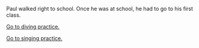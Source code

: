 Paul walked right to school.
Once he was at school, he had to go to his first class.

[Go to diving practice.](Diving.md)

[Go to singing practice.](Singing.md)

